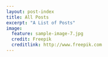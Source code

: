 ```yaml
---
layout: post-index
title: All Posts
excerpt: "A List of Posts"
image:
  feature: sample-image-7.jpg
  credit: Freepik
  creditlink: http://www.freepik.com
---
```

